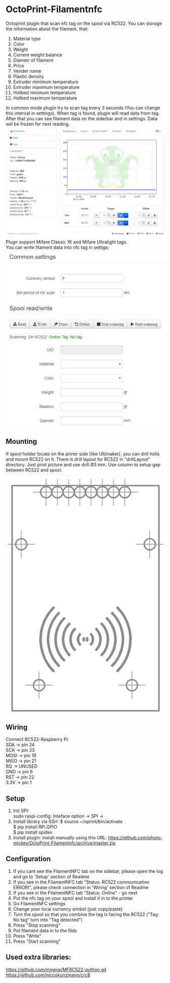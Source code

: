 # OctoPrint-Filamentnfc

Octoprint plugin that scan nfc tag on the spool via RC522. You can storage the information about the filament, that:

1. Material type    
2. Color    
3. Weight    
4. Current weight balance    
5. Diametr of filament    
6. Price    
7. Vender name    
8. Plastic density    
9. Extruder minimum temperature    
10. Extruder maximum temperature    
11. Hotbed minimum temperature    
12. Hotbed maximum temperature    

In common mode plugin try to scan tag every 3 seconds (You can change this interval in settings). When tag is found, plugin will read data from tag. After that you can see filament data on the siderbar and in settings. Data will be frozen for next reading.    
![Side bar](/Screenshot/FirstScreen.png)
Plugn support Mifare Classic 1K and Mifare Ultralight tags.    
You can write filament data into nfc tag in settigs:
![Settings](/Screenshot/SettingsScreen.png)

## Mounting

If spool holder locate on the priner side (like Ultimaker), you can drill holls and mount RC522 on it. There is drill layout for RC522 in "drillLayout" directory. Just print picture and use drill Ø3 mm. Use column to setup gap between RC522 and spool.

![Drill layout](/drillLayout/DrillLayout.png)

## Wiring

Connect RC522-Raspberry Pi:    
SDA  -> pin 24    
SCK  -> pin 23    
MOSI -> pin 19    
MISO -> pin 21    
RQ   -> UNUSED    
GND  -> pin 6    
RST  -> pin 22    
3.3V -> pin 1    

## Setup

1. Init SPI:    
    sudo raspi-config:
    Inteface option -> SPI -> <Yes>
2. Install library via SSH:
    $ source ~/oprint/bin/activate    
    $ pip install RPi.GPIO    
    $ pip install spidev    
3. Install plugin:
    Install manually using this URL:
    https://github.com/photo-mickey/OctoPrint-Filamentnfc/archive/master.zip

## Configuration

1. If you cant see the FilamentNFC tab on the sidebar, please open the log and go to 'Setup' section of Readme    
2. If you see in the FilamentNFC tab "Status: RC522 communication ERROR!", please check connection in 'Wiring' section of Readme    
3. If you see in the FilamentNFC tab "Status: Online" - go next    
2. Put the nfc tag on your spool and install it in to the printer    
3. Go FilamentNFC settings    
4. Change your local currency simbol (just copy/paste)    
5. Turn the spool so that you combine the tag is facing the RC522 ("Tag: No tag" turn into "Tag detected")    
6. Press "Stop scanning"    
7. Put filament data in to the filds    
8. Press "Write"    
9. Press "Start scanning"    


## Used extra libraries: 

https://github.com/mxgxw/MFRC522-python.git    
https://github.com/niccokunzmann/crc8    
